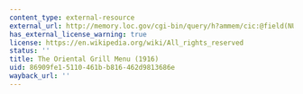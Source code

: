 ```yaml
---
content_type: external-resource
external_url: http://memory.loc.gov/cgi-bin/query/h?ammem/cic:@field(NUMBER+@lit(chs1228))
has_external_license_warning: true
license: https://en.wikipedia.org/wiki/All_rights_reserved
status: ''
title: The Oriental Grill Menu (1916)
uid: 86909fe1-5110-461b-b816-462d9813686e
wayback_url: ''
---
```

